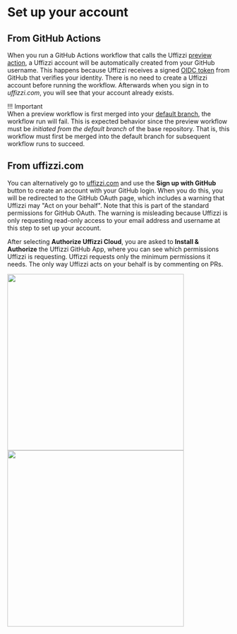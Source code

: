 # Set up your account

## From GitHub  Actions
When you run a GitHub Actions workflow that calls the Uffizzi [preview action](https://github.com/marketplace/actions/preview-environments), a Uffizzi account will be automatically created from your GitHub username. This happens because Uffizzi receives a signed [OIDC token](oidc.md) from GitHub that verifies your identity. There is no need to create a Uffizzi account before running the workflow. Afterwards when you sign in to _uffizzi.com_, you will see that your account already exists.

!!! Important  
    When a preview workflow is first merged into your [default branch](https://docs.github.com/en/repositories/configuring-branches-and-merges-in-your-repository/managing-branches-in-your-repository/changing-the-default-branch), the workflow run will fail. This is expected behavior since the preview workflow must be _initiated from the default branch_ of the base repository. That is, this workflow must first be merged into the default branch for subsequent workflow runs to succeed.

## From uffizzi.com  
You can alternatively go to [uffizzi.com](https://uffizzi.com) and use the **Sign up with GitHub** button to create an account with your GitHub login. When you do this, you will be redirected to the GitHub OAuth page, which includes a warning that Uffizzi may "Act on your behalf". Note  that this is part of the standard permissions for GitHub OAuth. The warning is misleading because Uffizzi is only requesting read-only access to your email address and username at this step to set up your account. 

After selecting **Authorize Uffizzi Cloud**, you are asked to **Install & Authorize** the Uffizzi GitHub App, where you can see which permissions Uffizzi is requesting. Uffizzi requests only the minimum permissions it needs. The only way Uffizzi acts on your behalf is by commenting on PRs.

<img src="../../assets/images/authorize-uffizzi-cloud.png" width="400">  
<img src="../../assets/images/install-and-authorize-uffizzi-cloud.png" width="400">  

